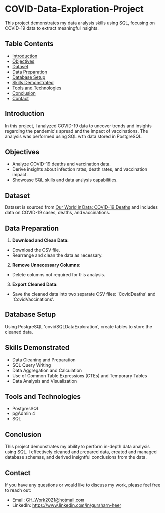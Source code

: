 # COVID-Data-Exploration-Project

This project demonstrates my data analysis skills using SQL, focusing on COVID-19 data to extract meaningful insights.

## Table Contents
- [Introduction](#introduction)
- [Objectives](#objectives)
- [Dataset](#dataset)
- [Data Preparation](#data-preparation)
- [Database Setup](#database-setup)
- [Skills Demonstrated](#skills-demonstrated)
- [Tools and Technologies](#tools-and-technologies)
- [Conclusion](#conclusion)
- [Contact](#contact)

## Introduction

In this project, I analyzed COVID-19 data to uncover trends and insights regarding the pandemic's spread and the impact of vaccinations. The analysis was performed using SQL with data stored in PostgreSQL.

## Objectives

- Analyze COVID-19 deaths and vaccination data.
- Derive insights about infection rates, death rates, and vaccination impact.
- Showcase SQL skills and data analysis capabilities.

## Dataset

Dataset is sourced from [Our World in Data: COVID-19 Deaths](https://ourworldindata.org/covid-deaths) and includes data on COVID-19 cases, deaths, and vaccinations.

## Data Preparation

1. **Download and Clean Data:**
  - Download the CSV file.
  - Rearrange and clean the data as necessary.
2. **Remove Unnecessary Columns:**
  - Delete columns not required for this analysis.
3. **Export Cleaned Data:**
  - Save the cleaned data into two separate CSV files: 'CovidDeaths' and 'CovidVaccinations'.

## Database Setup

Using PostgreSQL 'covidSQLDataExploration', create tables to store the cleaned data.

## Skills Demonstrated
- Data Cleaning and Preparation
- SQL Query Writing
- Data Aggregation and Calculation
- Use of Common Table Expressions (CTEs) and Temporary Tables
- Data Analysis and Visualization

## Tools and Technologies
- PostgresSQL
- pgAdmin 4
- SQL

## Conclusion
This project demonstrates my ability to perform in-depth data analysis using SQL. I effectively cleaned and prepared data, created and managed database schemas, and derived insightful conclusions from the data.

## Contact
If you have any questions or would like to discuss my work, please feel free to reach out:

- Email: GH_Work2021@hotmail.com
- LinkedIn: https://www.linkedin.com/in/gursharn-heer
